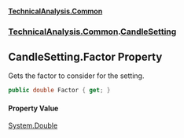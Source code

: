 #### [TechnicalAnalysis.Common](TechnicalAnalysis.Common.md 'TechnicalAnalysis.Common')
### [TechnicalAnalysis.Common](TechnicalAnalysis.Common.md#TechnicalAnalysis.Common 'TechnicalAnalysis.Common').[CandleSetting](CandleSetting.md 'TechnicalAnalysis.Common.CandleSetting')

## CandleSetting.Factor Property

Gets the factor to consider for the setting.

```csharp
public double Factor { get; }
```

#### Property Value
[System.Double](https://docs.microsoft.com/en-us/dotnet/api/System.Double 'System.Double')
